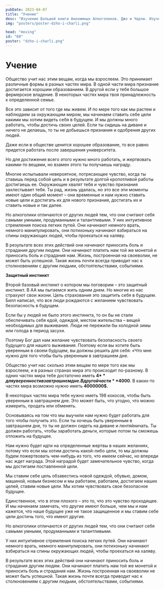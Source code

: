 ```yaml
---
pubDate: 2023-04-07
title: "Учение"
desc: "Изучение Большой книги Анонимных Алкоголиков. Джо и Чарли. Изучение БК. (059)"
img: "posters/poster-dzho-i-charli.png"

head: "moving"
id: "60"
poster: "dzho-i-charli.png"
---
```


# Учение

Общество учит нас этим вещам, когда мы взрослеем. Это принимает различные формы в разных частях мира. В одной части мира признание достигается хорошим образованием. В другой если у тебя большое фермерское владение. В некоторых частях мира твоя принадлежность к определенной семье.

Все это зависит от того где мы живем. И по мере того как мы растем и наблюдаем за окружающим миром, мы начинаем ставить себе цели какими мы хотим видеть себя в будущем. И мы должны много работать, чтобы достичь своих целей. Если ты сидишь на диване и ничего не делаешь, то ты не добьешься признания и одобрения других людей.

Даже если в обществе ценится хорошее образование, то все равно придется работать после завершения университета.

Но для достижения всего этого нужно много работать, и жертвовать какими-то вещами, но взамен этого ты получаешь награду.

Многие испытывали невероятное, потрясающее чувство, когда ты ставишь перед собой цель и в результате долгой кропотливой работы достигаешь ее. Окружающие хвалят тебя и чувство признания захлестывает тебя. Ты рад, жизнь удалась, но это все эти моменты имеют один общий момент – они временные и нам нужно ставить новые цели и достигать их для нового признания, достигать их и ставить новые и так далее.

Но алкоголики отличаются от других людей тем, что они считают себя самыми умными, продуманными и талантливыми. У них интуитивное стремления поиска легких путей. Они начинают немного врать, немного манипулировать, они потихоньку начинают взбираться на спины окружающих людей, чтобы проехаться на халяву.

В результате всех этих действий они начинают приносить боль и страдания другим людям. Они начинают платить нам той же монетой и приносить боль и страдания нам. Жизнь, построенная на своеволии, не может быть успешной. Такая жизнь почти всегда приводит нас к столкновениям с другим людьми, обстоятельствами, событиями.

**Защитный инстинкт**

Второй базовый инстинкт о котором мы поговорим – это защитный инстинкт. В АА мы пытаемся жить одним днем. Но многие из нас страхуют свои жизни. Цель страхования это защитить себя в будущем. Билл написал, что все люди рождаются с желанием чувствовать безопасность в будущем.

Если бы у людей не было этого инстинкта, то он бы не стали обеспечивать себя едой, одеждой, местом жительства – вещей необходимых для выживания. Люди не пережили бы холодной зимы или голода в период засухи.

Поэтому Бог дал нам желание чувствовать безопасность своего будущего для нашего выживания. Поэтому если вы хотите быть уверенным в своем будущем, вы должны решить для себя: «Что мне нужно для того чтобы быть уверенным в завтрашнем дне.

Общество учит нас сколько этим вещам по мере того как мы взрослеем, и в разных странах мира это происходит по-разному. В одних частях мира тебе достаточно иметь **4$** для уверенности в завтрашнем дне. В другой части **4000$**. В каких-то частях мира возможно нужно иметь **4000000$.**

В некоторых частях мира тебе нужно иметь 198 кокосов, чтобы быть уверенным в завтрашнем дне. Это может быть, что угодно, что можно измерить, продать или обменять.

Основываясь на том что мы выучили нам нужно будет работать для того чтобы получить это. Если ты хочешь быть уверенным в завтрашнем дне, то ты не должен сидеть на диване и лентяйничать. Ты должен работать, чтобы заработать деньги, которые потом ты сможешь отложить на будущее.

Нам нужно будет идти на определенные жертвы в наших желаниях, потому что если мы хотим достичь какой-либо цели, то мы должны будем пожертвовать чем-нибудь из того, что имеем сейчас, но впереди нас ждет награда.
Этой наградой будет замечательное чувство, когда мы достигаем поставленной цели.

Мы ставим себе цель обзавестись новой одеждой, обувью, домом, машиной, новым бизнесом и мы работаем, работаем, достигаем наших целей, ставим новые цели. Мы хотим чувствовать свое безопасное будущее.

Единственное, что в этом плохого – это то, что это чувство проходящее. И мы начинаем замечать, что другие имеют больше, чем мы и нам кажется, что наше будущее уже не такое защищенное и мы ставим себе цели достичь того, что имеют другие.

Но алкоголики отличаются от других людей тем, что они считают себя самыми умными, продуманными и талантливыми.

У них интуитивное стремления поиска легких путей. Они начинают немного врать, немного манипулировать, они потихоньку начинают взбираться на спины окружающих людей, чтобы проехаться на халяву.

В результате всех этих действий они начинают приносить боль и страдания другим людям. Они начинают платить нам той же монетой и приносить боль и страдания нам. Жизнь построенная на своеволии не может быть успешной. Такая жизнь почти всегда приводит нас к столкновениям с другим людьми, обстоятельствами, событиями.
